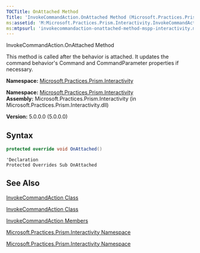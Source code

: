 ```yaml
---
TOCTitle: OnAttached Method
Title: 'InvokeCommandAction.OnAttached Method (Microsoft.Practices.Prism.Interactivity)'
ms:assetid: 'M:Microsoft.Practices.Prism.Interactivity.InvokeCommandAction.OnAttached'
ms:mtpsurl: 'invokecommandaction-onattached-method-mspp-interactivity.md'
---
```

InvokeCommandAction.OnAttached Method

This method is called after the behavior is attached. It updates the command behavior's Command and CommandParameter properties if necessary.

**Namespace:** [Microsoft.Practices.Prism.Interactivity](mspp-interactivity-namespace)

**Namespace:** [Microsoft.Practices.Prism.Interactivity](https://msdn.microsoft.com/library/microsoft.practices.prism.interactivity)
**Assembly:** Microsoft.Practices.Prism.Interactivity (in Microsoft.Practices.Prism.Interactivity.dll)

**Version:** 5.0.0.0 (5.0.0.0)

## Syntax

```C#
protected override void OnAttached()
```
 
```VB
'Declaration
Protected Overrides Sub OnAttached
```

## See Also

[InvokeCommandAction Class](invokecommandaction-class-mspp-interactivity)

[InvokeCommandAction Class](https://msdn.microsoft.com/library/microsoft.practices.prism.interactivity.invokecommandaction)

[InvokeCommandAction Members](invokecommandaction-members-mspp-interactivity)

[Microsoft.Practices.Prism.Interactivity Namespace](mspp-interactivity-namespace)

[Microsoft.Practices.Prism.Interactivity Namespace](https://msdn.microsoft.com/library/microsoft.practices.prism.interactivity)
